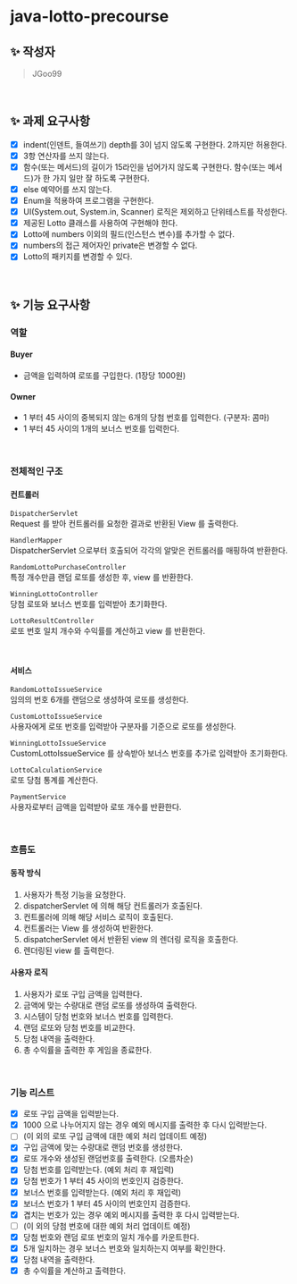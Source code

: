 # java-lotto-precourse

## ✨ 작성자

> JGoo99

<br/>

## ✨ 과제 요구사항

- [x] indent(인덴트, 들여쓰기) depth를 3이 넘지 않도록 구현한다. 2까지만 허용한다.
- [x] 3항 연산자를 쓰지 않는다.
- [x] 함수(또는 메서드)의 길이가 15라인을 넘어가지 않도록 구현한다. 함수(또는 메서드)가 한 가지 일만 잘 하도록 구현한다.
- [x] else 예약어를 쓰지 않는다.
- [x] Enum을 적용하여 프로그램을 구현한다.
- [x] UI(System.out, System.in, Scanner) 로직은 제외하고 단위테스트를 작성한다.
- [x] 제공된 Lotto 클래스를 사용하여 구현해야 한다.
- [x] Lotto에 numbers 이외의 필드(인스턴스 변수)를 추가할 수 없다. 
- [x] numbers의 접근 제어자인 private은 변경할 수 없다.
- [x] Lotto의 패키지를 변경할 수 있다.

<br/>

## ✨ 기능 요구사항

### 역할

#### Buyer
- 금액을 입력하여 로또를 구입한다. (1장당 1000원)

#### Owner
- 1 부터 45 사이의 중복되지 않는 6개의 당첨 번호를 입력한다. (구분자: 콤마)
- 1 부터 45 사이의 1개의 보너스 번호를 입력한다.

<br/>

### 전체적인 구조

#### 컨트롤러
`DispatcherServlet`  
Request 를 받아 컨트롤러를 요청한 결과로 반환된 View 를 출력한다.  

`HandlerMapper`  
DispatcherServlet 으로부터 호출되어 각각의 알맞은 컨트롤러를 매핑하여 반환한다.  

`RandomLottoPurchaseController`  
특정 개수만큼 랜덤 로또를 생성한 후, view 를 반환한다.  

`WinningLottoController`  
당첨 로또와 보너스 번호를 입력받아 초기화한다.  

`LottoResultController`  
로또 번호 일치 개수와 수익률를 계산하고 view 를 반환한다.  

<br/>

#### 서비스
`RandomLottoIssueService`  
임의의 번호 6개를 랜덤으로 생성하여 로또를 생성한다.  

`CustomLottoIssueService`  
사용자에게 로또 번호를 입력받아 구분자를 기준으로 로또를 생성한다.  

`WinningLottoIssueService`  
CustomLottoIssueService 를 상속받아 보너스 번호를 추가로 입력받아 초기화한다.  

`LottoCalculationService`  
로또 당첨 통계를 계산한다.  

`PaymentService`  
사용자로부터 금액을 입력받아 로또 개수를 반환한다.  


<br/>

### 흐름도

#### 동작 방식
1. 사용자가 특정 기능을 요청한다.
2. dispatcherServlet 에 의해 해당 컨트롤러가 호출된다.
3. 컨트롤러에 의해 해당 서비스 로직이 호출된다.
4. 컨트롤러는 View 를 생성하여 반환한다.
5. dispatcherServlet 에서 반환된 view 의 렌더링 로직을 호출한다.
6. 렌더링된 view 를 출력한다.

#### 사용자 로직
1. 사용자가 로또 구입 금액을 입력한다. 
2. 금액에 맞는 수량대로 랜덤 로또를 생성하여 출력한다.
3. 시스템이 당첨 번호와 보너스 번호를 입력한다.
4. 랜덤 로또와 당첨 번호를 비교한다.
5. 당첨 내역을 출력한다.
6. 총 수익률을 출력한 후 게임을 종료한다.

<br/>

### 기능 리스트

- [x] 로또 구입 금액을 입력받는다.
- [x] 1000 으로 나누어지지 않는 경우 예외 메시지를 출력한 후 다시 입력받는다.
- [ ] (이 외의 로또 구입 금액에 대한 예외 처리 업데이트 예정)
- [x] 구입 금액에 맞는 수량대로 랜덤 번호를 생성한다.
- [x] 로또 개수와 생성된 랜덤번호를 출력한다. (오름차순)
- [x] 당첨 번호를 입력받는다. (예외 처리 후 재입력)
- [x] 당첨 번호가 1 부터 45 사이의 번호인지 검증한다.
- [x] 보너스 번호를 입력받는다. (예외 처리 후 재입력)
- [x] 보너스 번호가 1 부터 45 사이의 번호인지 검증한다.
- [x] 겹치는 번호가 있는 경우 예외 메시지를 출력한 후 다시 입력받는다.
- [ ] (이 외의 당첨 번호에 대한 예외 처리 업데이트 예정)
- [x] 당첨 번호와 랜덤 로또 번호의 일치 개수를 카운트한다.
- [x] 5개 일치하는 경우 보너스 번호와 일치하는지 여부를 확인한다.
- [x] 당첨 내역을 출력한다.
- [x] 총 수익률을 계산하고 출력한다.